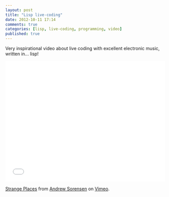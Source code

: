 ```yaml
---
layout: post
title: "Lisp live-coding"
date: 2012-10-11 17:14
comments: true
categories: [lisp, live-coding, programming, video]
published: true
---
```


Very inspirational video about live coding with excellent electronic music, written in... lisp!

<!-- more -->

<iframe src="//player.vimeo.com/video/2503257" width="500" height="377" frameborder="0" webkitallowfullscreen mozallowfullscreen allowfullscreen></iframe> <p><a href="http://vimeo.com/2503257">Strange Places</a> from <a href="http://vimeo.com/andrewsorensen">Andrew Sorensen</a> on <a href="https://vimeo.com">Vimeo</a>.</p>
